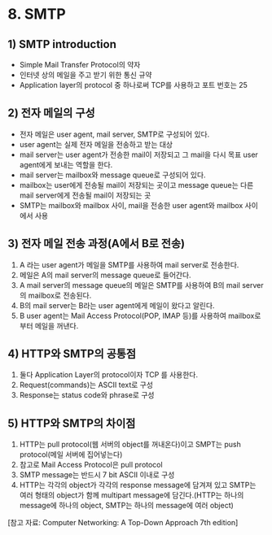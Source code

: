 # 8. SMTP
## 1) SMTP introduction
+ Simple Mail Transfer Protocol의 약자
+ 인터넷 상의 메일을 주고 받기 위한 통신 규약
+ Application layer의 protocol 중 하나로써 TCP를 사용하고 포트 번호는 25

## 2) 전자 메일의 구성
+ 전자 메일은 user agent, mail server, SMTP로 구성되어 있다.
+ user agent는 실제 전자 메일을 전송하고 받는 대상
+ mail server는 user agent가 전송한 mail이 저장되고 그 mail을 다시 목표 user agent에게 보내는 역할을 한다.
+ mail server는 mailbox와 message queue로 구성되어 있다.
+ mailbox는 user에게 전송될 mail이 저장되는 곳이고 message queue는 다른 mail server에게 전송될 mail이 저장되는 곳
+ SMTP는 mailbox와 mailbox 사이, mail을 전송한 user agent와 mailbox 사이에서 사용

## 3) 전자 메일 전송 과정(A에서 B로 전송)
1. A 라는 user agent가 메일을 SMTP를 사용하여 mail server로 전송한다.
2. 메일은 A의 mail server의 message queue로 들어간다.
3. A mail server의 message queue의 메일은 SMTP를 사용하여 B의 mail server의 mailbox로 전송된다.
4. B의 mail server는 B라는 user agent에게 메일이 왔다고 알린다.
5. B user agent는 Mail Access Protocol(POP, IMAP 등)를 사용하여 mailbox로부터 메일을 꺼낸다.

## 4) HTTP와 SMTP의 공통점
1. 둘다 Application Layer의 protocol이자 TCP 를 사용한다.
2. Request(commands)는 ASCII text로 구성
3. Response는 status code와 phrase로 구성

## 5) HTTP와 SMTP의 차이점
1. HTTP는 pull protocol(웹 서버의 object를 꺼내온다)이고 SMPT는 push protocol(메일 서버에 집어넣는다)
2. 참고로 Mail Access Protocol은 pull protocol
3. SMTP message는 반드시 7 bit ASCII 이내로 구성
4. HTTP는 각각의 object가 각각의 response message에 담겨져 있고 SMTP는 여러 형태의 object가 함께 multipart message에 담긴다.(HTTP는 하나의 message에 하나의 object, SMTP는 하나의 message에 여러 object)

[참고 자료: Computer Networking: A Top-Down Approach 7th edition]
